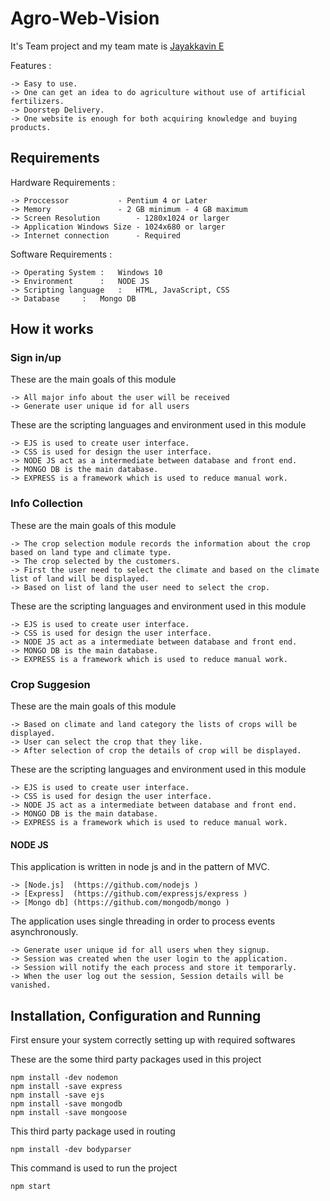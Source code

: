 # Agro-Web-Vision

It's Team project and my team mate is [Jayakkavin E](https://github.com/Jayakkavin?tab=repositories)

Features :
	
	-> Easy to use.
	-> One can get an idea to do agriculture without use of artificial fertilizers.
	-> Doorstep Delivery.
	-> One website is enough for both acquiring knowledge and buying products.

## Requirements 

Hardware Requirements :
	
	-> Proccessor 		    - Pentium 4 or Later
	-> Memory    		    - 2 GB minimum - 4 GB maximum
	-> Screen Resolution 	    - 1280x1024 or larger
	-> Application Windows Size - 1024x680 or larger
	-> Internet connection 	    - Required

Software Requirements :

	-> Operating System	:	Windows 10
	-> Environment		:	NODE JS
	-> Scripting language	:	HTML, JavaScript, CSS
	-> Database		:	Mongo DB

## How it works

### Sign in/up

These are the main goals of this module 

	-> All major info about the user will be received 
	-> Generate user unique id for all users

These are the scripting languages and environment used in this module 

	-> EJS is used to create user interface.
	-> CSS is used for design the user interface.
	-> NODE JS act as a intermediate between database and front end.
	-> MONGO DB is the main database.
	-> EXPRESS is a framework which is used to reduce manual work.

### Info Collection

These are the main goals of this module 

	-> The crop selection module records the information about the crop based on land type and climate type. 
	-> The crop selected by the customers.
	-> First the user need to select the climate and based on the climate list of land will be displayed. 
	-> Based on list of land the user need to select the crop. 

These are the scripting languages and environment used in this module 

	-> EJS is used to create user interface.
	-> CSS is used for design the user interface.
	-> NODE JS act as a intermediate between database and front end.
	-> MONGO DB is the main database.
	-> EXPRESS is a framework which is used to reduce manual work.


### Crop Suggesion

These are the main goals of this module

	-> Based on climate and land category the lists of crops will be displayed. 
	-> User can select the crop that they like. 
	-> After selection of crop the details of crop will be displayed. 

These are the scripting languages and environment used in this module 

	-> EJS is used to create user interface.
	-> CSS is used for design the user interface.
	-> NODE JS act as a intermediate between database and front end.
	-> MONGO DB is the main database.
	-> EXPRESS is a framework which is used to reduce manual work.

#### NODE JS 

This application is written in node js and in the pattern of MVC.

	-> [Node.js]  (https://github.com/nodejs )
	-> [Express]  (https://github.com/expressjs/express )
	-> [Mongo db] (https://github.com/mongodb/mongo )

The application uses single threading in order to process events asynchronously.
	
	-> Generate user unique id for all users when they signup.
	-> Session was created when the user login to the application.
	-> Session will notify the each process and store it temporarly.
	-> When the user log out the session, Session details will be vanished. 

## Installation, Configuration and Running 

First ensure your system correctly setting up with required softwares 

These are the some third party packages used in this project

```console 
npm install -dev nodemon
npm install -save express 
npm install -save ejs
npm install -save mongodb
npm install -save mongoose
```   

This third party package used in routing

```console
npm install -dev bodyparser
```

This command is used to run the project
 
```console
npm start
```
	

